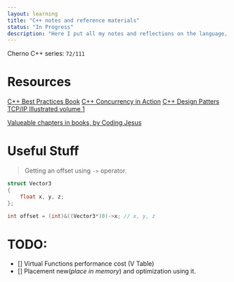 ```yaml
---
layout: learning
title: "C++ notes and reference materials"
status: "In Progress"
description: "Here I put all my notes and reflections on the language, cool resources on C++ and beyond."
---
```


Cherno C++ series: `72/111`

# Resources

[C++ Best Practices Book](https://annas-archive.org/md5/f382be00598c02063e6ecd1d2b215ca7)
[C++ Concurrency in Action]()
[C++ Design Patters]()
[TCP/IP Illustrated volume 1]()

[Valueable chapters in books, by Coding Jesus](https://docs.google.com/spreadsheets/d/1EKx2EDRyNxdVoRrUljeKKdG0G-XeJiR9xMb4Xa-ernk/edit?gid=0#gid=0)

# Useful Stuff

> Getting an offset using `->` operator.
```cpp
struct Vector3
{
    float x, y, z;
};

int offset = (int)&((Vector3*)0)->x; // x, y, z
```

# TODO:

- [] Virtual Functions performance cost (V Table)
- [] Placement new(*place in memory*) and optimization using it.
